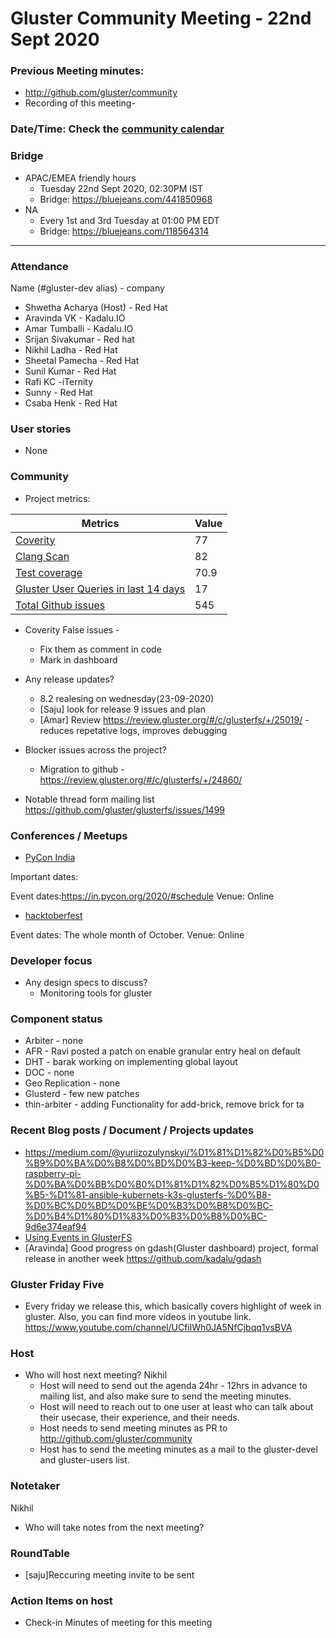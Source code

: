 # Gluster Community Meeting -  22nd Sept 2020


### Previous Meeting minutes:

- http://github.com/gluster/community
- Recording of this meeting-

### Date/Time: Check the [community calendar](https://calendar.google.com/calendar/b/1?cid=dmViajVibDBrbnNiOWQwY205ZWg5cGJsaTRAZ3JvdXAuY2FsZW5kYXIuZ29vZ2xlLmNvbQ)

### Bridge
* APAC/EMEA friendly hours
  - Tuesday 22nd Sept 2020, 02:30PM IST
  - Bridge: https://bluejeans.com/441850968
* NA
  - Every 1st and 3rd Tuesday at 01:00 PM EDT
  - Bridge: https://bluejeans.com/118564314


-------

### Attendance
Name (#gluster-dev alias) - company
* Shwetha Acharya (Host) - Red Hat
* Aravinda VK - Kadalu.IO
* Amar Tumballi - Kadalu.IO
* Srijan Sivakumar - Red hat
* Nikhil Ladha - Red Hat
* Sheetal Pamecha - Red Hat
* Sunil Kumar  - Red Hat
* Rafi KC -iTernity
* Sunny - Red Hat
* Csaba Henk - Red Hat

### User stories
* None

### Community

* Project metrics:

|    Metrics                |   Value  |
| ------------------------- | -------- |
|[Coverity](https://scan.coverity.com/projects/gluster-glusterfs)  | 77  |
|[Clang Scan](https://build.gluster.org/job/clang-scan/lastBuild/) |   82  |
|[Test coverage](https://build.gluster.org/job/line-coverage/lastCompletedBuild/Line_20Coverage_20Report/)|    70.9 |
|[Gluster User Queries in last 14 days](https://lists.gluster.org/pipermail/gluster-users/2020-September/thread.html)        |     17     |
|[Total Github issues](https://github.com/gluster/glusterfs/issues)       |    545   |


* Coverity False issues -
    * Fix them as comment in code
    * Mark in dashboard

* Any release updates?
    * 8.2 realesing on wednesday(23-09-2020)
    * [Saju] look for release 9 issues and plan 
    * [Amar] Review https://review.gluster.org/#/c/glusterfs/+/25019/ - reduces repetative logs, improves debugging

* Blocker issues across the project?
    * Migration to github - https://review.gluster.org/#/c/glusterfs/+/24860/

* Notable thread form mailing list
    https://github.com/gluster/glusterfs/issues/1499

### Conferences / Meetups

* [PyCon India](https://in.pycon.org/2020/)

Important dates:

Event dates:https://in.pycon.org/2020/#schedule
Venue: Online

* [hacktoberfest](https://hacktoberfest.digitalocean.com/)

Event dates: The whole month of October.
Venue: Online


### Developer focus

* Any design specs to discuss?
    * Monitoring tools for gluster


### Component status
* Arbiter - none
* AFR - Ravi posted a patch on enable granular entry heal on default
* DHT - barak working on implementing global layout
* DOC - none
* Geo Replication - none
* Glusterd - few new patches
* thin-arbiter - adding Functionality for add-brick, remove brick for ta 


### Recent Blog posts / Document / Projects updates
* https://medium.com/@yuriizozulynskyi/%D1%81%D1%82%D0%B5%D0%B9%D0%BA%D0%B8%D0%BD%D0%B3-keep-%D0%BD%D0%B0-raspberry-pi-%D0%BA%D0%BB%D0%B0%D1%81%D1%82%D0%B5%D1%80%D0%B5-%D1%81-ansible-kubernets-k3s-glusterfs-%D0%B8-%D0%BC%D0%BD%D0%BE%D0%B3%D0%B8%D0%BC-%D0%B4%D1%80%D1%83%D0%B3%D0%B8%D0%BC-9d6e374eaf94
* [Using Events in GlusterFS](https://medium.com/dev-genius/eventing-feature-in-glusterfs-e842d5f9bc5)
* [Aravinda] Good progress on gdash(Gluster dashboard) project, formal release in another week https://github.com/kadalu/gdash


### Gluster Friday Five
* Every friday we release this, which basically covers highlight of week in gluster. Also, you can find more videos in youtube link.
  https://www.youtube.com/channel/UCfilWh0JA5NfCjbqq1vsBVA


### Host

* Who will host next meeting?
     Nikhil
  - Host will need to send out the agenda 24hr - 12hrs in advance to mailing list, and also make sure to send the meeting minutes.
  - Host will need to reach out to one user at least who can talk about their usecase, their experience, and their needs.
  - Host needs to send meeting minutes as PR to http://github.com/gluster/community
  - Host has to send the meeting minutes as a mail to the gluster-devel and gluster-users list.


### Notetaker
 Nikhil
* Who will take notes from the next meeting?


### RoundTable
* [saju]Reccuring meeting invite to be sent


### Action Items on host
* Check-in Minutes of meeting for this meeting
